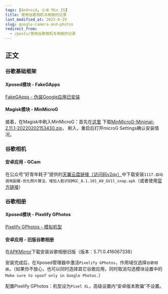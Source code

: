 ```yaml
---
tags: [Android, 小米 Mix 2S]
title: 使用谷歌相机与相册的记录
last_modified_at: 2023-8-29
slug: google-camera-and-photos
redirect_from: 
  - /posts/使用谷歌相机与相册的记录
---
```


## 正文

### 谷歌基础框架

#### Xposed模块 - FakeGApps

[FakeGApps - 伪装Google应用已安装](https://github.com/whew-inc/FakeGApps)

#### Magisk模块 - MinMicroG

接着，在Magisk中刷入MinMicroG：首先在[这里](https://github.com/FriendlyNeighborhoodShane/MinMicroG_releases/releases)
下载[MinMicroG-Minimal-2.11.1-20220202153430.zip](https://github.com/FriendlyNeighborhoodShane/MinMicroG_releases/releases/download/2022.02.02/MinMicroG-Minimal-2.11.1-20220202153430.zip)，
刷入，重启后打开microG Settings确认安装情况。

### 谷歌相机

#### 安卓应用 - GCam

在公众号“好青年耗子”提供的[天翼云盘链接（访问码v2qy）](https://cloud.189.cn/web/share?code=ZNRzMbRF3Abi)中下载安装`1117.自动调用副摄-优化照片算法、增加人脸识别MGC_8.1.101_A9_GV1l_snap.apk`（或者使用[官方链接](https://1-dontsharethislink.celsoazevedo.com/file/filesc/MGC_8.1.101_A9_GV1l_snap.apk)）

### 谷歌相册

#### Xposed模块 - Pixelify GPhotos

[Pixelify GPhotos - 模拟机型](https://github.com/BaltiApps/Pixelify-Google-Photos)

#### 安卓应用 - 旧版谷歌相册

在[APKMirror](https://www.apkmirror.com/apk/google-inc/photos/photos-5-71-0-416067338-release/google-photos-5-71-0-416067338-8-android-apk-download/)下载安装谷歌相册旧版（版本：5.71.0.416067338）

安装完成后，在Xposed管理器中激活`Pixelify GPhotos`，作用域仅选择`谷歌相册`。（如果你不放心，也可以同时选择其它谷歌应用，同时取消勾选模块设置中的`Make sure to spoof only in Google Photos.`）

配置Pixelify GPhotos：机型设为`Pixel XL`，高级设置内“安卓版本欺骗”不设置。
